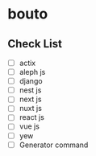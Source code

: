 # bouto

## Check List
- [ ] actix
- [ ] aleph js
- [ ] django
- [ ] nest js
- [ ] next js
- [ ] nuxt js
- [ ] react js
- [ ] vue js
- [ ] yew
- [ ] Generator command
